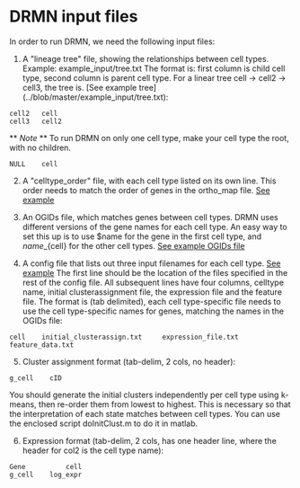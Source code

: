 # DRMN input files

In order to run DRMN, we need the following input files: 

1. A "lineage tree" file, showing the relationships between cell types.
Example: example_input/tree.txt
The format is: first column is child cell type, second column is parent cell type.
For a linear tree cell -> cell2 -> cell3, the tree is. [See example tree] (../blob/master/example_input/tree.txt):
```
cell2   cell
cell3   cell2
```

  ** _Note_ ** To run DRMN on only one cell type, make your cell type the root, with no children.
```
NULL    cell
```

2. A "celltype_order" file, with each cell type listed on its own line. This order needs to match the order of genes in the ortho_map file. [See example](../blob/master/example_input/order.txt)

3. An OGIDs file, which matches genes between cell types. DRMN uses different versions of the gene names for each cell type. An easy way to set this up is to use $name for the gene in the first cell type, and ${name}\_${cell} for the other cell types.
[See example OGIDs file](../blob/master/example_input/ogids.txt)

4. A config file that lists out three input filenames for each cell type. [See example](../blob/master/example_input/atac_qmotif_chromatin_9marks_k7/config.txt)
The first line should be the location of the files specified in the rest of the config file.
All subsequent lines have four columns, celltype name, initial clusterassignment file, the expression file and the feature file. The format is (tab delimited), each cell type-specific file needs to use the cell type-specific names for genes, matching the names in the OGIDs file:
```
cell    initial_clusterassign.txt     expression_file.txt    feature_data.txt
```

 5. Cluster assignment format (tab-delim, 2 cols, no header):
```
g_cell    cID
```
   You should generate the initial clusters independently per cell type using k-means, then re-order them from lowest to highest. This is necessary so that the interpretation of each state matches between cell types. You can use the enclosed script doInitClust.m to do it in matlab.

  6. Expression format (tab-delim, 2 cols, has one header line, where the header for col2 is the cell type name):
```
Gene          cell
g_cell    log_expr
```
